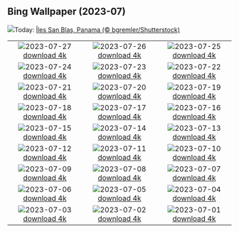 ## Bing Wallpaper (2023-07)
![](https://www.bing.com/th?id=OHR.SanBlasIslands_FR-FR9472873126_UHD.jpg&w=1000)Today: [Îles San Blas, Panama (© bgremler/Shutterstock)](https://www.bing.com/th?id=OHR.SanBlasIslands_FR-FR9472873126_UHD.jpg)

|      |      |      |
| :----: | :----: | :----: |
|![](https://www.bing.com/th?id=OHR.ParisLouvre_FR-FR5432483778_UHD.jpg&pid=hp&w=384&h=216&rs=1&c=4)2023-07-27 [download 4k](https://www.bing.com/th?id=OHR.ParisLouvre_FR-FR5432483778_UHD.jpg)|![](https://www.bing.com/th?id=OHR.MangrovePark_FR-FR4639124985_UHD.jpg&pid=hp&w=384&h=216&rs=1&c=4)2023-07-26 [download 4k](https://www.bing.com/th?id=OHR.MangrovePark_FR-FR4639124985_UHD.jpg)|![](https://www.bing.com/th?id=OHR.LasLagunas_FR-FR3669539536_UHD.jpg&pid=hp&w=384&h=216&rs=1&c=4)2023-07-25 [download 4k](https://www.bing.com/th?id=OHR.LasLagunas_FR-FR3669539536_UHD.jpg)|
|![](https://www.bing.com/th?id=OHR.ZebraCousins_FR-FR2999033632_UHD.jpg&pid=hp&w=384&h=216&rs=1&c=4)2023-07-24 [download 4k](https://www.bing.com/th?id=OHR.ZebraCousins_FR-FR2999033632_UHD.jpg)|![](https://www.bing.com/th?id=OHR.TeaEstate_FR-FR1261818275_UHD.jpg&pid=hp&w=384&h=216&rs=1&c=4)2023-07-23 [download 4k](https://www.bing.com/th?id=OHR.TeaEstate_FR-FR1261818275_UHD.jpg)|![](https://www.bing.com/th?id=OHR.HammockDay_FR-FR0846527389_UHD.jpg&pid=hp&w=384&h=216&rs=1&c=4)2023-07-22 [download 4k](https://www.bing.com/th?id=OHR.HammockDay_FR-FR0846527389_UHD.jpg)|
|![](https://www.bing.com/th?id=OHR.BridgeNorway_FR-FR0244724672_UHD.jpg&pid=hp&w=384&h=216&rs=1&c=4)2023-07-21 [download 4k](https://www.bing.com/th?id=OHR.BridgeNorway_FR-FR0244724672_UHD.jpg)|![](https://www.bing.com/th?id=OHR.MoonDayArtemis_FR-FR9915827128_UHD.jpg&pid=hp&w=384&h=216&rs=1&c=4)2023-07-20 [download 4k](https://www.bing.com/th?id=OHR.MoonDayArtemis_FR-FR9915827128_UHD.jpg)|![](https://www.bing.com/th?id=OHR.CrescentLake_FR-FR9533506329_UHD.jpg&pid=hp&w=384&h=216&rs=1&c=4)2023-07-19 [download 4k](https://www.bing.com/th?id=OHR.CrescentLake_FR-FR9533506329_UHD.jpg)|
|![](https://www.bing.com/th?id=OHR.BucerosBicornis_FR-FR2890975203_UHD.jpg&pid=hp&w=384&h=216&rs=1&c=4)2023-07-18 [download 4k](https://www.bing.com/th?id=OHR.BucerosBicornis_FR-FR2890975203_UHD.jpg)|![](https://www.bing.com/th?id=OHR.CavanCastle_FR-FR1987421651_UHD.jpg&pid=hp&w=384&h=216&rs=1&c=4)2023-07-17 [download 4k](https://www.bing.com/th?id=OHR.CavanCastle_FR-FR1987421651_UHD.jpg)|![](https://www.bing.com/th?id=OHR.BearHoleBrook_FR-FR1214130795_UHD.jpg&pid=hp&w=384&h=216&rs=1&c=4)2023-07-16 [download 4k](https://www.bing.com/th?id=OHR.BearHoleBrook_FR-FR1214130795_UHD.jpg)|
|![](https://www.bing.com/th?id=OHR.AvignonPope_FR-FR9286778521_UHD.jpg&pid=hp&w=384&h=216&rs=1&c=4)2023-07-15 [download 4k](https://www.bing.com/th?id=OHR.AvignonPope_FR-FR9286778521_UHD.jpg)|![](https://www.bing.com/th?id=OHR.BastilleDay_FR-FR9015357595_UHD.jpg&pid=hp&w=384&h=216&rs=1&c=4)2023-07-14 [download 4k](https://www.bing.com/th?id=OHR.BastilleDay_FR-FR9015357595_UHD.jpg)|![](https://www.bing.com/th?id=OHR.ZhangyeGeopark_FR-FR4605249470_UHD.jpg&pid=hp&w=384&h=216&rs=1&c=4)2023-07-13 [download 4k](https://www.bing.com/th?id=OHR.ZhangyeGeopark_FR-FR4605249470_UHD.jpg)|
|![](https://www.bing.com/th?id=OHR.NakupendaBeach_FR-FR4192491040_UHD.jpg&pid=hp&w=384&h=216&rs=1&c=4)2023-07-12 [download 4k](https://www.bing.com/th?id=OHR.NakupendaBeach_FR-FR4192491040_UHD.jpg)|![](https://www.bing.com/th?id=OHR.WorldPopDay_FR-FR3886647732_UHD.jpg&pid=hp&w=384&h=216&rs=1&c=4)2023-07-11 [download 4k](https://www.bing.com/th?id=OHR.WorldPopDay_FR-FR3886647732_UHD.jpg)|![](https://www.bing.com/th?id=OHR.SomersetLavender_FR-FR5291650955_UHD.jpg&pid=hp&w=384&h=216&rs=1&c=4)2023-07-10 [download 4k](https://www.bing.com/th?id=OHR.SomersetLavender_FR-FR5291650955_UHD.jpg)|
|![](https://www.bing.com/th?id=OHR.MoselleRiver_FR-FR3280555983_UHD.jpg&pid=hp&w=384&h=216&rs=1&c=4)2023-07-09 [download 4k](https://www.bing.com/th?id=OHR.MoselleRiver_FR-FR3280555983_UHD.jpg)|![](https://www.bing.com/th?id=OHR.Holidays_FR-FR3009549793_UHD.jpg&pid=hp&w=384&h=216&rs=1&c=4)2023-07-08 [download 4k](https://www.bing.com/th?id=OHR.Holidays_FR-FR3009549793_UHD.jpg)|![](https://www.bing.com/th?id=OHR.CocoaPods_FR-FR2382052379_UHD.jpg&pid=hp&w=384&h=216&rs=1&c=4)2023-07-07 [download 4k](https://www.bing.com/th?id=OHR.CocoaPods_FR-FR2382052379_UHD.jpg)|
|![](https://www.bing.com/th?id=OHR.KissingPenguins_FR-FR5209643436_UHD.jpg&pid=hp&w=384&h=216&rs=1&c=4)2023-07-06 [download 4k](https://www.bing.com/th?id=OHR.KissingPenguins_FR-FR5209643436_UHD.jpg)|![](https://www.bing.com/th?id=OHR.CorfuBeach_FR-FR0913715646_UHD.jpg&pid=hp&w=384&h=216&rs=1&c=4)2023-07-05 [download 4k](https://www.bing.com/th?id=OHR.CorfuBeach_FR-FR0913715646_UHD.jpg)|![](https://www.bing.com/th?id=OHR.CooperChapel_FR-FR0470140705_UHD.jpg&pid=hp&w=384&h=216&rs=1&c=4)2023-07-04 [download 4k](https://www.bing.com/th?id=OHR.CooperChapel_FR-FR0470140705_UHD.jpg)|
|![](https://www.bing.com/th?id=OHR.CoyoteBanff_FR-FR9574974199_UHD.jpg&pid=hp&w=384&h=216&rs=1&c=4)2023-07-03 [download 4k](https://www.bing.com/th?id=OHR.CoyoteBanff_FR-FR9574974199_UHD.jpg)|![](https://www.bing.com/th?id=OHR.HalfwayBoats_FR-FR9069255217_UHD.jpg&pid=hp&w=384&h=216&rs=1&c=4)2023-07-02 [download 4k](https://www.bing.com/th?id=OHR.HalfwayBoats_FR-FR9069255217_UHD.jpg)|![](https://www.bing.com/th?id=OHR.PelotonPont_FR-FR8876137653_UHD.jpg&pid=hp&w=384&h=216&rs=1&c=4)2023-07-01 [download 4k](https://www.bing.com/th?id=OHR.PelotonPont_FR-FR8876137653_UHD.jpg)|
